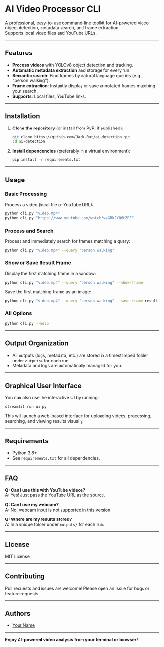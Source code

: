 # AI Video Processor CLI

A professional, easy-to-use command-line toolkit for AI-powered video object detection, metadata search, and frame extraction.  
Supports local video files and YouTube URLs.

---

## Features

- **Process videos** with YOLOv8 object detection and tracking.
- **Automatic metadata extraction** and storage for every run.
- **Semantic search**: Find frames by natural language queries (e.g., "person walking").
- **Frame extraction**: Instantly display or save annotated frames matching your search.
- **Supports**: Local files, YouTube links.

---

## Installation

1. **Clone the repository** (or install from PyPI if published):

    ```bash
    git clone https://github.com/Jack-0ut/ai-detection.git
    cd ai-detection
    ```

2. **Install dependencies** (preferably in a virtual environment):

    ```bash
    pip install -r requirements.txt
    ```

---

## Usage

### **Basic Processing**

Process a video (local file or YouTube URL):

```bash
python cli.py "video.mp4"
python cli.py "https://www.youtube.com/watch?v=GBkJY86tZRE"
```

### **Process and Search**

Process and immediately search for frames matching a query:

```bash
python cli.py "video.mp4" --query "person walking"
```

### **Show or Save Result Frame**

Display the first matching frame in a window:

```bash
python cli.py "video.mp4" --query "person walking" --show-frame
```

Save the first matching frame as an image:

```bash
python cli.py "video.mp4" --query "person walking" --save-frame result.jpg
```

### **All Options**

```bash
python cli.py --help
```

---

## Output Organization

- All outputs (logs, metadata, etc.) are stored in a timestamped folder under `outputs/` for each run.
- Metadata and logs are automatically managed for you.

---

## Graphical User Interface

You can also use the interactive UI by running:

```bash
streamlit run ui.py
```

This will launch a web-based interface for uploading videos, processing, searching, and viewing results visually.

---

## Requirements

- Python 3.8+
- See `requirements.txt` for all dependencies.

---

## FAQ

**Q: Can I use this with YouTube videos?**  
A: Yes! Just pass the YouTube URL as the source.

**Q: Can I use my webcam?**  
A: No, webcam input is not supported in this version.

**Q: Where are my results stored?**  
A: In a unique folder under `outputs/` for each run.

---

## License

MIT License

---

## Contributing

Pull requests and issues are welcome! Please open an issue for bugs or feature requests.

---

## Authors

- [Your Name](https://github.com/Jack-0ut)

---

**Enjoy AI-powered video analysis from your terminal or browser!**